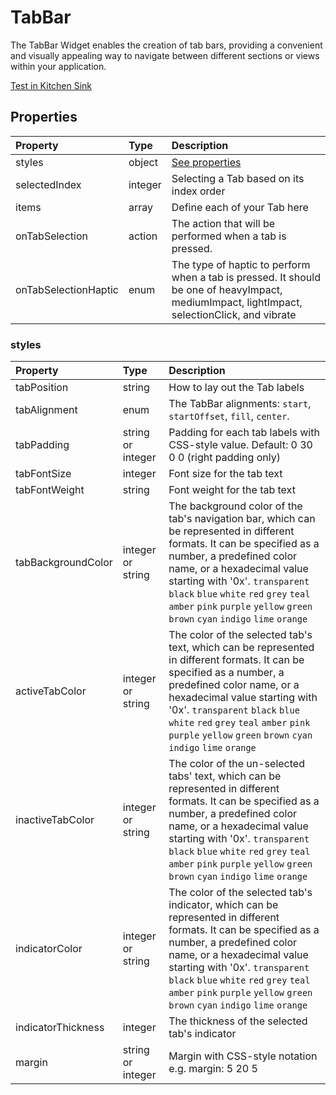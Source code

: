 # TabBar

The TabBar Widget enables the creation of tab bars, providing a convenient and visually appealing way to navigate between different sections or views within your application.

[Test in Kitchen Sink](https://studio.ensembleui.com/app/e24402cb-75e2-404c-866c-29e6c3dd7992/screen/cebd491d-7d90-43f4-9f17-b8575de441ca)

## Properties

| Property      | Type    | Description                              |
| :------------ | :------ | :--------------------------------------- |
| styles        | object  | [See properties](#styles)                |
| selectedIndex | integer | Selecting a Tab based on its index order |
| items         | array   | Define each of your Tab here             |
| onTabSelection | action | The action that will be performed when a tab is pressed. |
| onTabSelectionHaptic | enum | The type of haptic to perform when a tab is pressed. It should be one of heavyImpact, mediumImpact, lightImpact, selectionClick, and vibrate |

### styles

| Property           | Type              | Description                                                                                                                                                                                                                                                                                                                                     |
| :----------------- | :---------------- | :---------------------------------------------------------------------------------------------------------------------------------------------------------------------------------------------------------------------------------------------------------------------------------------------------------------------------------------------- |
| tabPosition        | string            | How to lay out the Tab labels                                                                                                                                                                                                                                                                                                                   |
| tabAlignment       | enum                                     | The TabBar alignments: `start`, `startOffset`, `fill`, `center`.                                                                                              |
| tabPadding         | string or integer | Padding for each tab labels with CSS-style value. Default: 0 30 0 0 (right padding only)                                                                                                                                                                                                                                                        |
| tabFontSize        | integer           | Font size for the tab text                                                                                                                                                                                                                                                                                                                      |
| tabFontWeight      | string            | Font weight for the tab text                                                                                                                                                                                                                                                                                                                    |
| tabBackgroundColor | integer or string | The background color of the tab's navigation bar, which can be represented in different formats. It can be specified as a number, a predefined color name, or a hexadecimal value starting with '0x'. `transparent` `black` `blue` `white` `red` `grey` `teal` `amber` `pink` `purple` `yellow` `green` `brown` `cyan` `indigo` `lime` `orange` |
| activeTabColor     | integer or string | The color of the selected tab's text, which can be represented in different formats. It can be specified as a number, a predefined color name, or a hexadecimal value starting with '0x'. `transparent` `black` `blue` `white` `red` `grey` `teal` `amber` `pink` `purple` `yellow` `green` `brown` `cyan` `indigo` `lime` `orange`             |
| inactiveTabColor   | integer or string | The color of the un-selected tabs' text, which can be represented in different formats. It can be specified as a number, a predefined color name, or a hexadecimal value starting with '0x'. `transparent` `black` `blue` `white` `red` `grey` `teal` `amber` `pink` `purple` `yellow` `green` `brown` `cyan` `indigo` `lime` `orange`          |
| indicatorColor     | integer or string | The color of the selected tab's indicator, which can be represented in different formats. It can be specified as a number, a predefined color name, or a hexadecimal value starting with '0x'. `transparent` `black` `blue` `white` `red` `grey` `teal` `amber` `pink` `purple` `yellow` `green` `brown` `cyan` `indigo` `lime` `orange`        |
| indicatorThickness | integer           | The thickness of the selected tab's indicator                                                                                                                                                                                                                                                                                                   |
| margin             | string or integer | Margin with CSS-style notation e.g. margin: 5 20 5                                                                                                                                                                                                                                                                                              |
